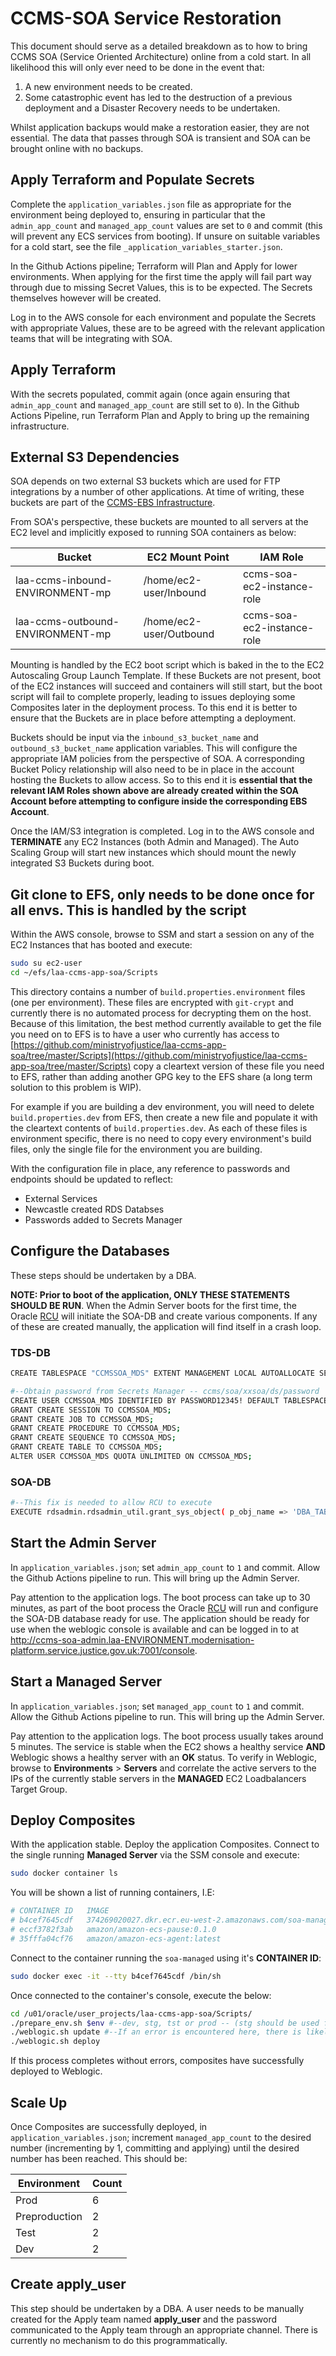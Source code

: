 # CCMS-SOA Service Restoration

This document should serve as a detailed breakdown as to how to bring CCMS SOA (Service Oriented Architecture) online from a cold start. In all likelihood this will only ever need to be done in the event that:

1. A new environment needs to be created.
2. Some catastrophic event has led to the destruction of a previous deployment and a Disaster Recovery needs to be undertaken.

Whilst application backups would make a restoration easier, they are not essential. The data that passes through SOA is transient and SOA can be brought online with no backups.

## Apply Terraform and Populate Secrets

Complete the `application_variables.json` file as appropriate for the environment being deployed to, ensuring in particular that the  `admin_app_count` and `managed_app_count` values are set to `0` and commit (this will prevent any ECS services from booting). If unsure on suitable variables for a cold start, see the file `_application_variables_starter.json`.

In the Github Actions pipeline; Terraform will Plan and Apply for lower environments. When applying for the first time the apply will fail part way through due to missing Secret Values, this is to be expected. The Secrets themselves however will be created.

Log in to the AWS console for each environment and populate the Secrets with appropriate Values, these are to be agreed with the relevant application teams that will be integrating with SOA.

## Apply Terraform

With the secrets populated, commit again (once again ensuring that `admin_app_count` and `managed_app_count` are still set to `0`). In the Github Actions Pipeline, run Terraform Plan and Apply to bring up the remaining infrastructure.

## External S3 Dependencies

SOA depends on two external S3 buckets which are used for FTP integrations by a number of other applications. At time of writing, these buckets are part of the [CCMS-EBS Infrastructure](https://github.com/ministryofjustice/modernisation-platform-environments/tree/main/terraform/environments/ccms-ebs).

From SOA's perspective, these buckets are mounted to all servers at the EC2 level and implicitly exposed to running SOA containers as below:

| Bucket                           | EC2 Mount Point          | IAM Role                   |
|----------------------------------|--------------------------|----------------------------|
| laa-ccms-inbound-ENVIRONMENT-mp  | /home/ec2-user/Inbound   | ccms-soa-ec2-instance-role |
| laa-ccms-outbound-ENVIRONMENT-mp | /home/ec2-user/Outbound  | ccms-soa-ec2-instance-role |

Mounting is handled by the EC2 boot script which is baked in the to the EC2 Autoscaling Group Launch Template. If these Buckets are not present, boot of the EC2 instances will succeed and containers will still start, but the boot script will fail to complete properly, leading to issues deploying some Composites later in the deployment process. To this end it is better to ensure that the Buckets are in place before attempting a deployment.

Buckets should be input via the `inbound_s3_bucket_name` and `outbound_s3_bucket_name` application variables. This will configure the appropriate IAM policies from the perspective of SOA. A corresponding Bucket Policy relationship will also need to be in place in the account hosting the Buckets to allow access. So to this end it is **essential that the relevant IAM Roles shown above are already created within the SOA Account before attempting to configure inside the corresponding EBS Account**.

Once the IAM/S3 integration is completed. Log in to the AWS console and **TERMINATE** any EC2 Instances (both Admin and Managed). The Auto Scaling Group will start new instances which should mount the newly integrated S3 Buckets during boot.

## Git clone to EFS, only needs to be done once for all envs. This is handled by the script

Within the AWS console, browse to SSM and start a session on any of the EC2 Instances that has booted and execute:

```bash
sudo su ec2-user
cd ~/efs/laa-ccms-app-soa/Scripts
```

This directory contains a number of `build.properties.environment` files (one per environment). These files are encrypted with `git-crypt` and currently there is no automated process for decrypting them on the host. Because of this limitation, the best method currently available to get the file you need on to EFS is to have a user who currently has access to [https://github.com/ministryofjustice/laa-ccms-app-soa/tree/master/Scripts](https://github.com/ministryofjustice/laa-ccms-app-soa/tree/master/Scripts) copy a cleartext version of these file you need to EFS, rather than adding another GPG key to the EFS share (a long term solution to this problem is WIP).

For example if you are building a dev environment, you will need to delete `build.properties.dev` from EFS, then create a new file and populate it with the cleartext contents of `build.properties.dev`. As each of these files is environment specific, there is no need to copy every environment's build files, only the single file for the environment you are building.

With the configuration file in place, any reference to passwords and endpoints should be updated to reflect:

- External Services
- Newcastle created RDS Databses
- Passwords added to Secrets Manager

## Configure the Databases

These steps should be undertaken by a DBA.

**NOTE: Prior to boot of the application, ONLY THESE STATEMENTS SHOULD BE RUN**. When the Admin Server boots for the first time, the Oracle [RCU](https://docs.oracle.com/cd/E21764_01/doc.1111/e14259/overview.htm) will initiate the SOA-DB and create various components. If any of these are created manually, the application will find itself in a crash loop.

### TDS-DB

```bash
CREATE TABLESPACE "CCMSSOA_MDS" EXTENT MANAGEMENT LOCAL AUTOALLOCATE SEGMENT SPACE MANAGEMENT AUTO DATAFILE SIZE 100M AUTOEXTEND ON NEXT 30M MAXSIZE UNLIMITED;
```

```bash
#--Obtain password from Secrets Manager -- ccms/soa/xxsoa/ds/password
CREATE USER CCMSSOA_MDS IDENTIFIED BY PASSWORD12345! DEFAULT TABLESPACE CCMSSOA_MDS;
GRANT CREATE SESSION TO CCMSSOA_MDS;
GRANT CREATE JOB TO CCMSSOA_MDS;
GRANT CREATE PROCEDURE TO CCMSSOA_MDS;
GRANT CREATE SEQUENCE TO CCMSSOA_MDS;
GRANT CREATE TABLE TO CCMSSOA_MDS;
ALTER USER CCMSSOA_MDS QUOTA UNLIMITED ON CCMSSOA_MDS;
```

### SOA-DB

```bash
#--This fix is needed to allow RCU to execute
EXECUTE rdsadmin.rdsadmin_util.grant_sys_object( p_obj_name => 'DBA_TABLESPACE_USAGE_METRICS', p_grantee => 'SOAPDB', p_privilege => 'SELECT', p_grant_option => true);
```

## Start the Admin Server

In `application_variables.json`; set `admin_app_count` to `1` and commit. Allow the Github Actions pipeline to run. This will bring up the Admin Server.

Pay attention to the application logs. The boot process can take up to 30 minutes, as part of the boot process the Oracle [RCU](https://docs.oracle.com/cd/E21764_01/doc.1111/e14259/overview.htm) will run and configure the SOA-DB database ready for use. The application should be ready for use when the weblogic console is available and can be logged in to at http://ccms-soa-admin.laa-ENVIRONMENT.modernisation-platform.service.justice.gov.uk:7001/console.

## Start a Managed Server

In `application_variables.json`; set `managed_app_count` to `1` and commit. Allow the Github Actions pipeline to run. This will bring up the Admin Server.

Pay attention to the application logs. The boot process usually takes around 5 minutes. The service is stable when the EC2 shows a healthy service **AND** Weblogic shows a healthy server with an **OK** status. To verify in Weblogic, browse to **Environments** > **Servers** and correlate the active servers to the IPs of the currently stable servers in the **MANAGED** EC2 Loadbalancers Target Group.

## Deploy Composites

With the application stable. Deploy the application Composites. Connect to the single running **Managed Server** via the SSM console and execute:

```bash
sudo docker container ls
```

You will be shown a list of running containers, I.E:

```bash
# CONTAINER ID   IMAGE                                                           COMMAND                  CREATED             STATUS                       PORTS     NAMES
# b4cef7645cdf   374269020027.dkr.ecr.eu-west-2.amazonaws.com/soa-managed:latest   "/bin/sh -c /usr/loc…"   17 hours ago   Up 17 hours (healthy)             ecs-ccms-soa-managed-task-1-ccms-soa-managed-98ab9e8089fcbcfcd901
# eccf3782f3ab   amazon/amazon-ecs-pause:0.1.0                                     "/pause"                 17 hours ago   Up 17 hours                       ecs-ccms-soa-managed-task-1-internalecspause-88eb9ac29b91f68bd301
# 35fffa04cf76   amazon/amazon-ecs-agent:latest                                    "/agent"                 20 hours ago   Up 20 hours (healthy)             ecs-agent
```

Connect to the container running the `soa-managed` using it's **CONTAINER ID**:

```bash
sudo docker exec -it --tty b4cef7645cdf /bin/sh
```

Once connected to the container's console, execute the below:

```bash
cd /u01/oracle/user_projects/laa-ccms-app-soa/Scripts/
./prepare_env.sh $env #--dev, stg, tst or prod -- (stg should be used for Mod Platform preproduction. This is embedded in scripts for legacy reasons!!!)
./weblogic.sh update #--If an error is encountered here, there is likely an issue with a specific composite, debug this with a DBA and do not attempt to run the deploy!
./weblogic.sh deploy
```

If this process completes without errors, composites have successfully deployed to Weblogic.

## Scale Up

Once Composites are successfully deployed, in `application_variables.json`; increment `managed_app_count` to the desired number (incrementing by 1, committing and applying) until the desired number has been reached. This should be:

| Environment   | Count |
|---------------|-------|
| Prod          | 6     |
| Preproduction | 2     |
| Test          | 2     |
| Dev           | 2     |

## Create apply_user

This step should be undertaken by a DBA. A user needs to be manually created for the Apply team named **apply_user** and the password communicated to the Apply team through an appropriate channel. There is currently no mechanism to do this programmatically.
